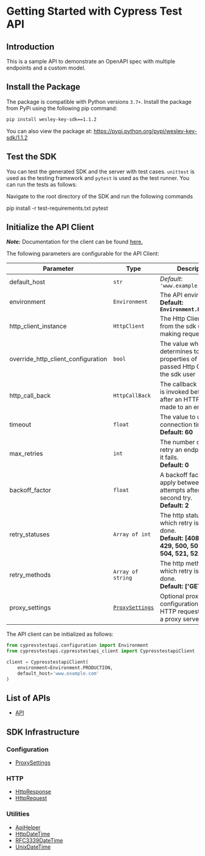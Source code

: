 
# Getting Started with Cypress Test API

## Introduction

This is a sample API to demonstrate an OpenAPI spec with multiple endpoints and a custom model.

## Install the Package

The package is compatible with Python versions `3.7+`.
Install the package from PyPi using the following pip command:

```bash
pip install wesley-key-sdk==1.1.2
```

You can also view the package at:
https://pypi.python.org/pypi/wesley-key-sdk/1.1.2

## Test the SDK

You can test the generated SDK and the server with test cases. `unittest` is used as the testing framework and `pytest` is used as the test runner. You can run the tests as follows:

Navigate to the root directory of the SDK and run the following commands


pip install -r test-requirements.txt
pytest


## Initialize the API Client

**_Note:_** Documentation for the client can be found [here.](https://www.github.com/ZahraN444/wesley-key-python-sdk/tree/1.1.2/doc/client.md)

The following parameters are configurable for the API Client:

| Parameter | Type | Description |
|  --- | --- | --- |
| default_host | `str` | *Default*: `'www.example.com'` |
| environment | `Environment` | The API environment. <br> **Default: `Environment.PRODUCTION`** |
| http_client_instance | `HttpClient` | The Http Client passed from the sdk user for making requests |
| override_http_client_configuration | `bool` | The value which determines to override properties of the passed Http Client from the sdk user |
| http_call_back | `HttpCallBack` | The callback value that is invoked before and after an HTTP call is made to an endpoint |
| timeout | `float` | The value to use for connection timeout. <br> **Default: 60** |
| max_retries | `int` | The number of times to retry an endpoint call if it fails. <br> **Default: 0** |
| backoff_factor | `float` | A backoff factor to apply between attempts after the second try. <br> **Default: 2** |
| retry_statuses | `Array of int` | The http statuses on which retry is to be done. <br> **Default: [408, 413, 429, 500, 502, 503, 504, 521, 522, 524]** |
| retry_methods | `Array of string` | The http methods on which retry is to be done. <br> **Default: ['GET', 'PUT']** |
| proxy_settings | [`ProxySettings`](https://www.github.com/ZahraN444/wesley-key-python-sdk/tree/1.1.2/doc/proxy-settings.md) | Optional proxy configuration to route HTTP requests through a proxy server. |

The API client can be initialized as follows:

```python
from cypresstestapi.configuration import Environment
from cypresstestapi.cypresstestapi_client import CypresstestapiClient

client = CypresstestapiClient(
    environment=Environment.PRODUCTION,
    default_host='www.example.com'
)
```

## List of APIs

* [API](https://www.github.com/ZahraN444/wesley-key-python-sdk/tree/1.1.2/doc/controllers/api.md)

## SDK Infrastructure

### Configuration

* [ProxySettings](https://www.github.com/ZahraN444/wesley-key-python-sdk/tree/1.1.2/doc/proxy-settings.md)

### HTTP

* [HttpResponse](https://www.github.com/ZahraN444/wesley-key-python-sdk/tree/1.1.2/doc/http-response.md)
* [HttpRequest](https://www.github.com/ZahraN444/wesley-key-python-sdk/tree/1.1.2/doc/http-request.md)

### Utilities

* [ApiHelper](https://www.github.com/ZahraN444/wesley-key-python-sdk/tree/1.1.2/doc/api-helper.md)
* [HttpDateTime](https://www.github.com/ZahraN444/wesley-key-python-sdk/tree/1.1.2/doc/http-date-time.md)
* [RFC3339DateTime](https://www.github.com/ZahraN444/wesley-key-python-sdk/tree/1.1.2/doc/rfc3339-date-time.md)
* [UnixDateTime](https://www.github.com/ZahraN444/wesley-key-python-sdk/tree/1.1.2/doc/unix-date-time.md)

